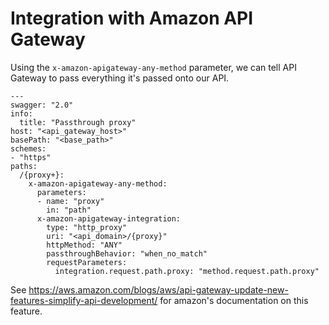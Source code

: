 # Integration with Amazon API Gateway

Using the `x-amazon-apigateway-any-method` parameter, we can tell API 
Gateway to pass everything it's passed onto our API.

```
---
swagger: "2.0"
info:
  title: "Passthrough proxy"
host: "<api_gateway_host>"
basePath: "<base_path>"
schemes:
- "https"
paths:
  /{proxy+}:
    x-amazon-apigateway-any-method:
      parameters:
      - name: "proxy"
        in: "path"
      x-amazon-apigateway-integration:
        type: "http_proxy"
        uri: "<api_domain>/{proxy}"
        httpMethod: "ANY"
        passthroughBehavior: "when_no_match"
        requestParameters:
          integration.request.path.proxy: "method.request.path.proxy"
```

See https://aws.amazon.com/blogs/aws/api-gateway-update-new-features-simplify-api-development/ for amazon's documentation on this feature.
